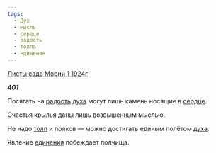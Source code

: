 ```yaml
---
tags:
  - Дух
  - мысль
  - сердце
  - радость
  - толпа
  - единение
---
```

[Листы сада Мории 1 1924г](https://127.0.0.1:4002/agni/1924)

___401___

Посягать на [радость](../../../tags/#радость) [духа](../../../tags/#Дух) могут лишь камень носящие в [сердце](../../../tags/#сердце).   

Счастья крылья даны лишь возвышенным мыслью.   

Не надо [толп](../../../tags/#толпа) и полков — можно достигать единым полётом [духа](../../../tags/#Дух).   

Явление [единения](../../../tags/#единение) побеждает полчища.   

